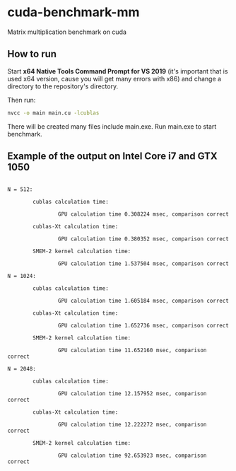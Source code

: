 # cuda-benchmark-mm
Matrix multiplication benchmark on cuda

## How to run

Start **x64 Native Tools Command Prompt for VS 2019** (it's important that is used x64 version, cause you will get many errors with x86) and change a directory to the repository's directory.

Then run:

```cmd
nvcc -o main main.cu -lcublas
```

There will be created many files include main.exe. Run main.exe to start benchmark.

## Example of the output on Intel Core i7 and GTX 1050

```

N = 512:

        cublas calculation time:

                GPU calculation time 0.308224 msec, comparison correct

        cublas-Xt calculation time:

                GPU calculation time 0.380352 msec, comparison correct

        SMEM-2 kernel calculation time:

                GPU calculation time 1.537504 msec, comparison correct

N = 1024:

        cublas calculation time:

                GPU calculation time 1.605184 msec, comparison correct

        cublas-Xt calculation time:

                GPU calculation time 1.652736 msec, comparison correct

        SMEM-2 kernel calculation time:

                GPU calculation time 11.652160 msec, comparison correct

N = 2048:

        cublas calculation time:

                GPU calculation time 12.157952 msec, comparison correct

        cublas-Xt calculation time:

                GPU calculation time 12.222272 msec, comparison correct

        SMEM-2 kernel calculation time:

                GPU calculation time 92.653923 msec, comparison correct
```
